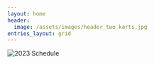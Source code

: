 ```yaml
---
layout: home
header:
  image: /assets/images/header_two_karts.jpg
entries_layout: grid
---
```


![2023 Schedule]({{site.url}}/assets/images/CKT2023_schedule.png)
